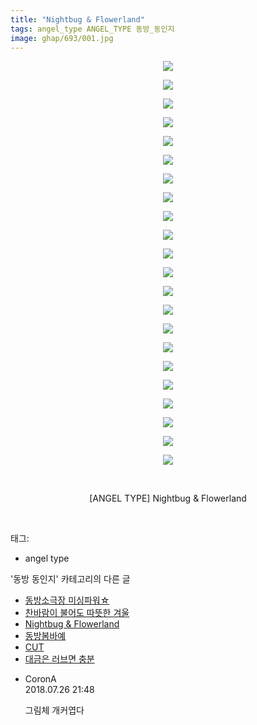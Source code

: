 ```yaml
---
title: "Nightbug & Flowerland"
tags: angel_type ANGEL_TYPE 동방_동인지
image: ghap/693/001.jpg
---
```

<div class="article">
<p style="text-align: center; clear: none; float: none;"><img src="{{ site.nasurl }}/ghap/693/001.jpg"/></p>
<p style="text-align: center; clear: none; float: none;"><img src="{{ site.nasurl }}/ghap/693/002.jpg"/></p>
<p style="text-align: center; clear: none; float: none;"><img src="{{ site.nasurl }}/ghap/693/003.jpg"/></p>
<p style="text-align: center; clear: none; float: none;"><img src="{{ site.nasurl }}/ghap/693/004.jpg"/></p>
<p style="text-align: center; clear: none; float: none;"><img src="{{ site.nasurl }}/ghap/693/005.jpg"/></p>
<p style="text-align: center; clear: none; float: none;"><img src="{{ site.nasurl }}/ghap/693/006.jpg"/></p>
<p style="text-align: center; clear: none; float: none;"><img src="{{ site.nasurl }}/ghap/693/007.jpg"/></p>
<p style="text-align: center; clear: none; float: none;"><img src="{{ site.nasurl }}/ghap/693/008.jpg"/></p>
<p style="text-align: center; clear: none; float: none;"><img src="{{ site.nasurl }}/ghap/693/009.jpg"/></p>
<p style="text-align: center; clear: none; float: none;"><img src="{{ site.nasurl }}/ghap/693/010.jpg"/></p>
<p style="text-align: center; clear: none; float: none;"><img src="{{ site.nasurl }}/ghap/693/011.jpg"/></p>
<p style="text-align: center; clear: none; float: none;"><img src="{{ site.nasurl }}/ghap/693/012.jpg"/></p>
<p style="text-align: center; clear: none; float: none;"><img src="{{ site.nasurl }}/ghap/693/013.jpg"/></p>
<p style="text-align: center; clear: none; float: none;"><img src="{{ site.nasurl }}/ghap/693/014.jpg"/></p>
<p style="text-align: center; clear: none; float: none;"><img src="{{ site.nasurl }}/ghap/693/015.jpg"/></p>
<p style="text-align: center; clear: none; float: none;"><img src="{{ site.nasurl }}/ghap/693/016.jpg"/></p>
<p style="text-align: center; clear: none; float: none;"><img src="{{ site.nasurl }}/ghap/693/017.jpg"/></p>
<p style="text-align: center; clear: none; float: none;"><img src="{{ site.nasurl }}/ghap/693/018.jpg"/></p>
<p style="text-align: center; clear: none; float: none;"><img src="{{ site.nasurl }}/ghap/693/019.jpg"/></p>
<p style="text-align: center; clear: none; float: none;"><img src="{{ site.nasurl }}/ghap/693/020.jpg"/></p>
<p style="text-align: center; clear: none; float: none;"><img src="{{ site.nasurl }}/ghap/693/021.jpg"/></p>
<p style="text-align: center; clear: none; float: none;"><img src="{{ site.nasurl }}/ghap/693/022.jpg"/></p>
<p style="text-align: center; clear: none; float: none;"><br/></p>
<p style="text-align: center; clear: none; float: none;">[ANGEL TYPE] Nightbug &amp; Flowerland</p>
<p><br/></p>
</div><div class="tagTrail">
<p>태그: </p>
<ul>
<li>angel type</li>
</ul>
</div><div class="another">
<p>'동방 동인지' 카테고리의 다른 글</p>
<ul>
<li><a href="/2016-07-06-ghap_695">동방소극장 미싱파워☆</a></li>
<li><a href="/2016-07-06-ghap_694">찬바람이 불어도 따뜻한 겨울</a></li>
<li><a href="/2016-07-06-ghap_693">Nightbug &amp; Flowerland</a></li>
<li><a href="/2016-07-05-ghap_692">동방봄바예</a></li>
<li><a href="/2016-07-05-ghap_691">CUT</a></li>
<li><a href="/2016-07-05-ghap_690">대금은 러브면 충분</a></li>
</ul>
</div><div class="cb_module cb_fluid">
<div class="cb_wrt cb_profile">
<div class="comment">
<ul>
<li class="cb_thumb_off" id="comment15294386">
<div class="cb_comment_area">
<div class="cb_info_area">
<div class="cb_section">
<span class="cb_nick_name">CoronA</span>
</div>
<div class="cb_section">
<span class="cb_date">2018.07.26 21:48 </span>
</div>
</div>
<div class="cb_dsc_comment">
<p class="cb_dsc">
											그림체 개커엽다
										</p>
</div>
</div></li>
</ul>
</div>
</div><!-- commentList close -->
</div>